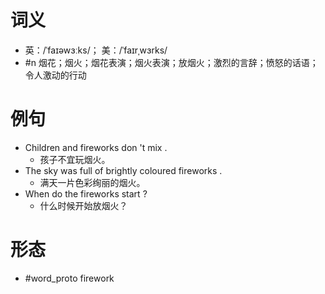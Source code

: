 # 词义
- 英：/ˈfaɪəwɜːks/； 美：/ˈfaɪrˌwɜrks/
- #n 烟花；烟火；烟花表演；烟火表演；放烟火；激烈的言辞；愤怒的话语；令人激动的行动
# 例句
- Children and fireworks don 't mix .
	- 孩子不宜玩烟火。
- The sky was full of brightly coloured fireworks .
	- 满天一片色彩绚丽的烟火。
- When do the fireworks start ?
	- 什么时候开始放烟火？
# 形态
- #word_proto firework
